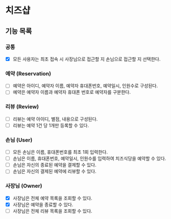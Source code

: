 # 치즈샵
## 기능 목록
### 공통
- [X] 모든 사용자는 최초 접속 시 사장님으로 접근할 지 손님으로 접근할 지 선택한다.
### 예약 (Reservation)
- [ ] 예약은 아이디, 예약자 이름, 예약자 휴대폰번호, 예약일시, 인원수로 구성된다.
- [ ] 예약은 예약자 이름과 예약자 휴대폰 번호로 예약자를 구분한다.
### 리뷰 (Review)
- [ ] 리뷰는 예약 아이디, 별점, 내용으로 구성된다.
- [ ] 리뷰는 예약 1건 당 1개만 등록할 수 있다.
### 손님 (User)
- [ ] 모든 손님은 이름, 휴대폰번호를 최초 1회 입력한다.
- [ ] 손님은 이름, 휴대폰번호, 예약일시, 인원수를 입력하여 치즈식당을 예약할 수 있다.
- [ ] 손님은 자신의 종료된 예약을 결제할 수 있다.
- [ ] 손님은 자신의 결제된 예약에 리뷰할 수 있다.
### 사장님 (Owner)
- [X] 사장님은 전체 예약 목록을 조회할 수 있다.
- [X] 사장님은 예약을 종료할 수 있다.
- [ ] 사장님은 전체 리뷰 목록을 조회할 수 있다.
